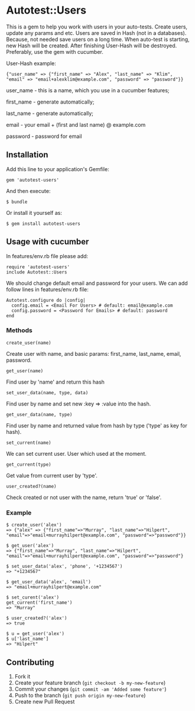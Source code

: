 # Autotest::Users

This is a gem to help you work with users in your auto-tests. Create users, update any params and etc. Users are saved in Hash (not in a databases). Because, not needed save users on a long time. When auto-test is starting, new Hash will be created. After finishing User-Hash will be destroyed. Preferably, use the gem with cucumber. 

User-Hash example: 

    {"user_name" => {"first_name" => "Alex", "last_name" => "Klim", "email" => "email+alexklim@example.com", "password" => "password"}}

user_name - this is a name, which you use in a cucumber features;

first_name - generate automatically;

last_name - generate automatically;

email - your email + (first and last name) @ example.com

password - password for email 


## Installation

Add this line to your application's Gemfile:

    gem 'autotest-users'

And then execute:

    $ bundle

Or install it yourself as:

    $ gem install autotest-users

## Usage with cucumber

In features/env.rb file please add:

    require 'autotest-users'
    include Autotest::Users

We should change default email and password for your users. We can add follow lines in features/env.rb file:

    Autotest.configure do |config|
      config.email = <Email For Users> # default: email@example.com
      config.password = <Password for Emails> # default: password
    end

### Methods

    create_user(name)

Create user with name, and basic params: first_name, last_name, email, password.

    get_user(name)

Find user by 'name' and return this hash

    set_user_data(name, type, data)

Find user by name and set new :key => :value into the hash.

    get_user_data(name, type)

Find user by name and returned value from hash by type ('type' as key for hash).

    set_current(name)

We can set current user. User which used at the moment.

    get_current(type)

Get value from current user by 'type'.

    user_created?(name)

Check created or not user with the name, return 'true' or 'false'.

### Example

    $ create_user('alex')
    => {"alex" => {"first_name"=>"Murray", "last_name"=>"Hilpert", "email"=>"email+murrayhilpert@example.com", "password"=>"password"}}
    
    $ get_user('alex')
    => {"first_name"=>"Murray", "last_name"=>"Hilpert", "email"=>"email+murrayhilpert@example.com", "password"=>"password"}

    $ set_user_data('alex', 'phone', '+1234567')
    => "+1234567"

    $ get_user_data('alex', 'email')
    => "email+murrayhilpert@example.com"

    $ set_curent('alex')
    get_current('first_name')
    => "Murray"

    $ user_created?('alex')
    => true

    $ u = get_user('alex')
    $ u['last_name']
    => "Hilpert"

## Contributing

1. Fork it
2. Create your feature branch (`git checkout -b my-new-feature`)
3. Commit your changes (`git commit -am 'Added some feature'`)
4. Push to the branch (`git push origin my-new-feature`)
5. Create new Pull Request
